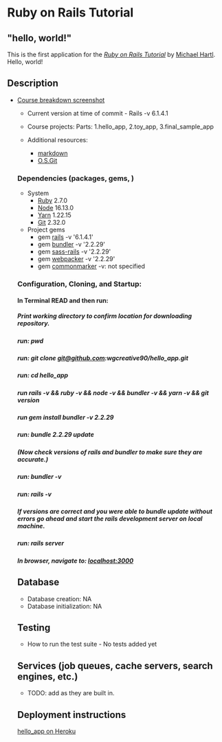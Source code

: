 # Ruby on Rails Tutorial

## "hello, world!"

This is the first application for the
[*Ruby on Rails Tutorial*](https://www.railstutorial.org/)
by [Michael Hartl](https://www.michaelhartl.com/). Hello, world!

## Description
   
* [Course breakdown screenshot](https://user-images.githubusercontent.com/94640109/149971656-c24fb96f-e2e0-43e4-88d5-358d187a7443.png)
    
    * Current version at time of commit - Rails -v 6.1.4.1
    * Course projects: Parts: 1.hello_app, 2.toy_app, 3.final_sample_app

    * Additional resources:
      - [markdown](https://www.markdownguide.org/extended-syntax/#highlight)
      - [O.S.Git](https://ohshitgit.com/)

    ### Dependencies (packages, gems, )
    * System
        * [Ruby](2.7.0) 2.7.0
        * [Node](16.13.0) 16.13.0
        * [Yarn](1.22.15) 1.22.15
        * [Git](2.32.0) 2.32.0
    * Project gems
        * gem [rails](https://github.com) -v '6.1.4.1'
        * gem [bundler](https://github.com) -v '2.2.29'
        * gem [sass-rails](https://github.com) -v '2.2.29'
        * gem [webpacker](https://github.com) -v '2.2.29'
        * gem [commonmarker](https://github.com/gjtorikian/commonmarker) -v: not specified

    ### Configuration, Cloning, and Startup:

    #### In Terminal READ and then run:
    ##### Print working directory to confirm location for downloading repository.
    ##### run: pwd
    ##### run: git clone git@github.com:wgcreative90/hello_app.git
    ##### run: cd hello_app
    ##### run rails -v && ruby -v && node -v && bundler -v && yarn -v && git version
    ##### run gem install bundler -v 2.2.29
    ##### run: bundle _2.2.29_ update

    ##### (Now check versions of rails and bundler to make sure they are accurate.)
    ##### run: bundler -v
    ##### run: rails -v
        
    ##### If versions are correct and you were able to bundle update without errors go ahead and start the rails development server on local machine.
    ##### run: rails server
    ##### In browser, navigate to: [localhost:3000](http://localhost:3000)


    ## Database
    * Database creation: NA
    * Database initialization: NA

    ## Testing
    * How to run the test suite - No tests added yet

    ## Services (job queues, cache servers, search engines, etc.)
    - TODO: add as they are built in.

    ## Deployment instructions
    [hello_app on Heroku](https://r-on-r-tutorial-hello-world.herokuapp.com/)

